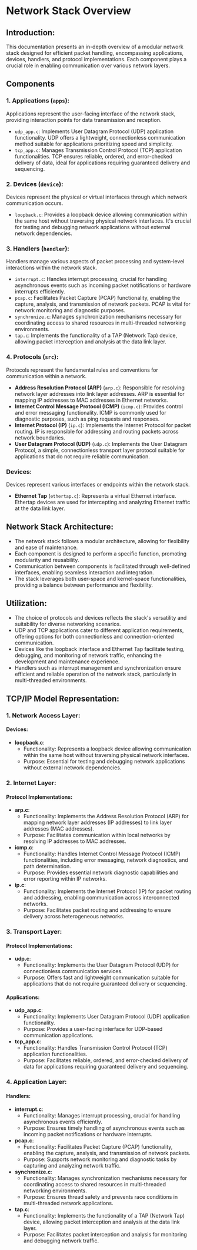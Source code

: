# Network Stack Overview

## Introduction:
This documentation presents an in-depth overview of a modular network stack designed for efficient packet handling, encompassing applications, devices, handlers, and protocol implementations. Each component plays a crucial role in enabling communication over various network layers.

## Components

### 1. Applications (`apps`):
Applications represent the user-facing interface of the network stack, providing interaction points for data transmission and reception.

- `udp_app.c`: Implements User Datagram Protocol (UDP) application functionality. UDP offers a lightweight, connectionless communication method suitable for applications prioritizing speed and simplicity.
- `tcp_app.c`: Manages Transmission Control Protocol (TCP) application functionalities. TCP ensures reliable, ordered, and error-checked delivery of data, ideal for applications requiring guaranteed delivery and sequencing.

### 2. Devices (`device`):
Devices represent the physical or virtual interfaces through which network communication occurs.

- `loopback.c`: Provides a loopback device allowing communication within the same host without traversing physical network interfaces. It's crucial for testing and debugging network applications without external network dependencies.

### 3. Handlers (`handler`):
Handlers manage various aspects of packet processing and system-level interactions within the network stack.

- `interrupt.c`: Handles interrupt processing, crucial for handling asynchronous events such as incoming packet notifications or hardware interrupts efficiently.
- `pcap.c`: Facilitates Packet Capture (PCAP) functionality, enabling the capture, analysis, and transmission of network packets. PCAP is vital for network monitoring and diagnostic purposes.
- `synchronize.c`: Manages synchronization mechanisms necessary for coordinating access to shared resources in multi-threaded networking environments.
- `tap.c`: Implements the functionality of a TAP (Network Tap) device, allowing packet interception and analysis at the data link layer.

### 4. Protocols (`src`):
Protocols represent the fundamental rules and conventions for communication within a network.

- **Address Resolution Protocol (ARP)** (`arp.c`): Responsible for resolving network layer addresses into link layer addresses. ARP is essential for mapping IP addresses to MAC addresses in Ethernet networks.
- **Internet Control Message Protocol (ICMP)** (`icmp.c`): Provides control and error messaging functionality. ICMP is commonly used for diagnostic purposes, such as ping requests and responses.
- **Internet Protocol (IP)** (`ip.c`): Implements the Internet Protocol for packet routing. IP is responsible for addressing and routing packets across network boundaries.
- **User Datagram Protocol (UDP)** (`udp.c`): Implements the User Datagram Protocol, a simple, connectionless transport layer protocol suitable for applications that do not require reliable communication.

### Devices:
Devices represent various interfaces or endpoints within the network stack.

- **Ethernet Tap** (`ethertap.c`): Represents a virtual Ethernet interface. Ethertap devices are used for intercepting and analyzing Ethernet traffic at the data link layer.

## Network Stack Architecture:

- The network stack follows a modular architecture, allowing for flexibility and ease of maintenance.
- Each component is designed to perform a specific function, promoting modularity and reusability.
- Communication between components is facilitated through well-defined interfaces, enabling seamless interaction and integration.
- The stack leverages both user-space and kernel-space functionalities, providing a balance between performance and flexibility.

## Utilization:

- The choice of protocols and devices reflects the stack's versatility and suitability for diverse networking scenarios.
- UDP and TCP applications cater to different application requirements, offering options for both connectionless and connection-oriented communication.
- Devices like the loopback interface and Ethernet Tap facilitate testing, debugging, and monitoring of network traffic, enhancing the development and maintenance experience.
- Handlers such as interrupt management and synchronization ensure efficient and reliable operation of the network stack, particularly in multi-threaded environments.

## TCP/IP Model Representation:

### 1. Network Access Layer:

#### Devices:

- **loopback.c**:
  - Functionality: Represents a loopback device allowing communication within the same host without traversing physical network interfaces.
  - Purpose: Essential for testing and debugging network applications without external network dependencies.

### 2. Internet Layer:

#### Protocol Implementations:

- **arp.c**:
  - Functionality: Implements the Address Resolution Protocol (ARP) for mapping network layer addresses (IP addresses) to link layer addresses (MAC addresses).
  - Purpose: Facilitates communication within local networks by resolving IP addresses to MAC addresses.
- **icmp.c**:
  - Functionality: Handles Internet Control Message Protocol (ICMP) functionalities, including error messaging, network diagnostics, and path determination.
  - Purpose: Provides essential network diagnostic capabilities and error reporting within IP networks.
- **ip.c**:
  - Functionality: Implements the Internet Protocol (IP) for packet routing and addressing, enabling communication across interconnected networks.
  - Purpose: Facilitates packet routing and addressing to ensure delivery across heterogeneous networks.

### 3. Transport Layer:

#### Protocol Implementations:

- **udp.c**:
  - Functionality: Implements the User Datagram Protocol (UDP) for connectionless communication services.
  - Purpose: Offers fast and lightweight communication suitable for applications that do not require guaranteed delivery or sequencing.

#### Applications:

- **udp_app.c**:
  - Functionality: Implements User Datagram Protocol (UDP) application functionality.
  - Purpose: Provides a user-facing interface for UDP-based communication applications.
- **tcp_app.c**:
  - Functionality: Handles Transmission Control Protocol (TCP) application functionalities.
  - Purpose: Facilitates reliable, ordered, and error-checked delivery of data for applications requiring guaranteed delivery and sequencing.

### 4. Application Layer:

#### Handlers:

- **interrupt.c**:
  - Functionality: Manages interrupt processing, crucial for handling asynchronous events efficiently.
  - Purpose: Ensures timely handling of asynchronous events such as incoming packet notifications or hardware interrupts.
- **pcap.c**:
  - Functionality: Facilitates Packet Capture (PCAP) functionality, enabling the capture, analysis, and transmission of network packets.
  - Purpose: Supports network monitoring and diagnostic tasks by capturing and analyzing network traffic.
- **synchronize.c**:
  - Functionality: Manages synchronization mechanisms necessary for coordinating access to shared resources in multi-threaded networking environments.
  - Purpose: Ensures thread safety and prevents race conditions in multi-threaded network applications.
- **tap.c**:
  - Functionality: Implements the functionality of a TAP (Network Tap) device, allowing packet interception and analysis at the data link layer.
  - Purpose: Facilitates packet interception and analysis for monitoring and debugging network traffic.
